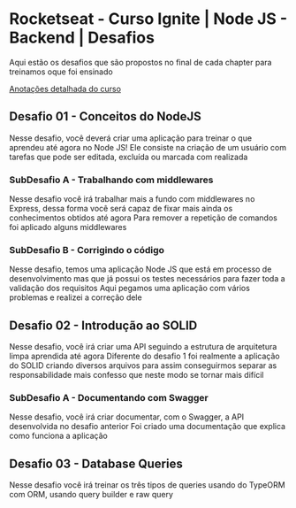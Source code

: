 # Rocketseat - Curso Ignite | Node JS - Backend | Desafios
Aqui estão os desafios que são propostos no final de cada chapter para treinamos oque foi ensinado

[Anotações detalhada do curso](https://deibsoncogo.notion.site/Curso-Ignite-Node-JS-Backend-1791383ce52b4dd0aaaf96f7be19d23e)

## Desafio 01 - Conceitos do NodeJS
Nesse desafio, você deverá criar uma aplicação para treinar o que aprendeu até agora no Node JS!
Ele consiste na criação de um usuário com tarefas que pode ser editada, excluída ou marcada com realizada

### SubDesafio A - Trabalhando com middlewares
Nesse desafio você irá trabalhar mais a fundo com middlewares no Express, dessa forma você será capaz de fixar mais ainda os conhecimentos obtidos até agora
Para remover a repetição de comandos foi aplicado alguns middlewares

### SubDesafio B - Corrigindo o código
Nesse desafio, temos uma aplicação Node JS que está em processo de desenvolvimento mas que já possui os testes necessários para fazer toda a validação dos requisitos
Aqui pegamos uma aplicação com vários problemas e realizei a correção dele

## Desafio 02 - Introdução ao SOLID
Nesse desafio, você irá criar uma API seguindo a estrutura de arquitetura limpa aprendida até agora
Diferente do desafio 1 foi realmente a aplicação do SOLID criando diversos arquivos para assim conseguirmos separar as responsabilidade mais confesso que neste modo se tornar mais difícil

### SubDesafio A - Documentando com Swagger
Nesse desafio, você irá criar documentar, com o Swagger, a API desenvolvida no desafio anterior
Foi criado uma documentação que explica como funciona a aplicação

## Desafio 03 - Database Queries
Nesse desafio você irá treinar os três tipos de queries usando do TypeORM com ORM, usando query builder e raw query
